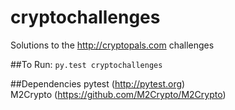 cryptochallenges
================

Solutions to the http://cryptopals.com challenges

##To Run: 
```py.test cryptochallenges```

##Dependencies
pytest (http://pytest.org)  
M2Crypto (https://github.com/M2Crypto/M2Crypto)
